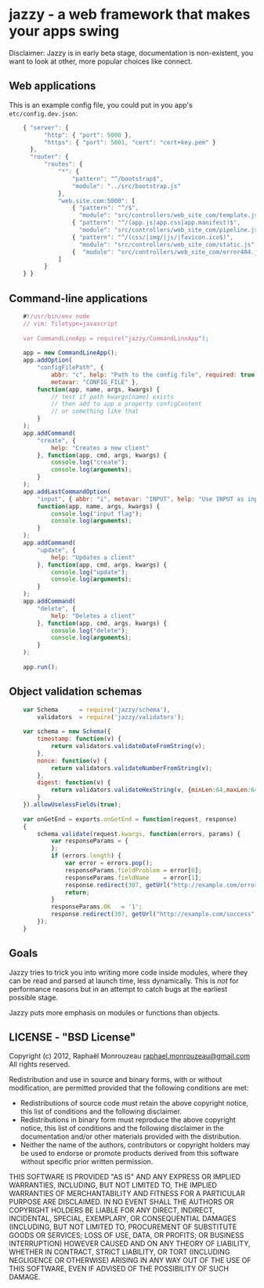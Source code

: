 jazzy - a web framework that makes your apps swing
==================================================

Disclaimer: Jazzy is in early beta stage, documentation is non-existent, you
want to look at other, more popular choices like connect.

## Web applications

This is an example config file, you could put in you app's `etc/config.dev.json`:

```js
    { "server": {
          "http": { "port": 5000 },
          "https": { "port": 5001, "cert": "cert+key.pem" }
      },
      "router": {
          "routes": {
              "*": {
                  "pattern": "^/bootstrap$",
                  "module": "../src/bootstrap.js"
              },
              "web.site.com:5000": [
                  { "pattern": "^/$",
                    "module": "src/controllers/web_site_com/template.js" },
                  { "pattern": "^/(app.js|app.css|app.manifest)$",
                    "module": "src/controllers/web_site_com/pipeline.js" },
                  { "pattern": "^/(css/|img/|js/|favicon.ico$)",
                    "module": "src/controllers/web_site_com/static.js" },
                  {  "module": "src/controllers/web_site_com/error404.js" }
              ]
          } 
    } }
```

## Command-line applications

```js
    #!/usr/bin/env node
    // vim: filetype=javascript
    
    var CommandLineApp = require("jazzy/CommandLineApp");
    
    app = new CommandLineApp();
    app.addOption(
        "configFilePath", {
            abbr: "c", help: "Path to the config file", required: true,
            metavar: "CONFIG_FILE" },
        function(app, name, args, kwargs) {
            // test if path kwargs[name] exists
            // then add to app a property configContent
            // or something like that
        }
    );
    app.addCommand(
        "create", {
            help: "Creates a new client"
        }, function(app, cmd, args, kwargs) {
            console.log("create");
            console.log(arguments);
        }
    );
    app.addLastCommandOption(
        "input", { abbr: "i", metavar: "INPUT", help: "Use INPUT as input", required: true },
        function(app, name, args, kwargs) {
            console.log("input flag");
            console.log(arguments);
        }
    );
    app.addCommand(
        "update", {
            help: "Updates a client"
        }, function(app, cmd, args, kwargs) {
            console.log("update");
            console.log(arguments);
        }
    );
    app.addCommand(
        "delete", {
            help: "Deletes a client"
        }, function(app, cmd, args, kwargs) {
            console.log("delete");
            console.log(arguments);
        }
    );
    
    app.run();
```

## Object validation schemas

```js
    var Schema      = require('jazzy/schema'),
        validators  = require('jazzy/validators');
    
    var schema = new Schema({
        timestamp: function(v) { 
            return validators.validateDateFromString(v);
        },
        nonce: function(v) {
            return validators.validateNumberFromString(v);
        },
        digest: function(v) {
            return validators.validateHexString(v, {minLen:64,maxLen:64});
        }
    }).allowUselessFields(true);
    
    var onGetEnd = exports.onGetEnd = function(request, response)
    {
        schema.validate(request.kwargs, function(errors, params) {
            var responseParams = {
            };
            if (errors.length) {
                var error = errors.pop();
                responseParams.fieldProblem = error[0];
                responseParams.fieldName    = error[1];
                response.redirect(307, getUrl("http://example.com/error", responseParams));
                return;
            }
            responseParams.OK   = '1';
            response.redirect(307, getUrl("http://example.com/success", responseParams));
        });
    }
```

## Goals

Jazzy tries to trick you into writing more code inside modules, where they can
be read and parsed at launch time, less dynamically. This is *not* for
performance reasons but in an attempt to catch bugs at the earliest possible
stage.

Jazzy puts more emphasis on modules or functions than objects.

## LICENSE - "BSD License"

Copyright (c) 2012, Raphaël Monrouzeau <raphael.monrouzeau@gmail.com>
All rights reserved.

Redistribution and use in source and binary forms, with or without
modification, are permitted provided that the following conditions are met:

  * Redistributions of source code must retain the above copyright
    notice, this list of conditions and the following disclaimer.
  * Redistributions in binary form must reproduce the above copyright
    notice, this list of conditions and the following disclaimer in the
    documentation and/or other materials provided with the distribution.
  * Neither the name of the authors, contributors or copyright holders
    may be used to endorse or promote products derived from this software
    without specific prior written permission.

THIS SOFTWARE IS PROVIDED "AS IS" AND ANY
EXPRESS OR IMPLIED WARRANTIES, INCLUDING, BUT NOT LIMITED TO, THE IMPLIED
WARRANTIES OF MERCHANTABILITY AND FITNESS FOR A PARTICULAR PURPOSE ARE
DISCLAIMED. IN NO EVENT SHALL THE AUTHORS OR COPYRIGHT HOLDERS BE LIABLE FOR ANY
DIRECT, INDIRECT, INCIDENTAL, SPECIAL, EXEMPLARY, OR CONSEQUENTIAL DAMAGES
(INCLUDING, BUT NOT LIMITED TO, PROCUREMENT OF SUBSTITUTE GOODS OR SERVICES;
LOSS OF USE, DATA, OR PROFITS; OR BUSINESS INTERRUPTION) HOWEVER CAUSED AND
ON ANY THEORY OF LIABILITY, WHETHER IN CONTRACT, STRICT LIABILITY, OR TORT
(INCLUDING NEGLIGENCE OR OTHERWISE) ARISING IN ANY WAY OUT OF THE USE OF THIS
SOFTWARE, EVEN IF ADVISED OF THE POSSIBILITY OF SUCH DAMAGE.
